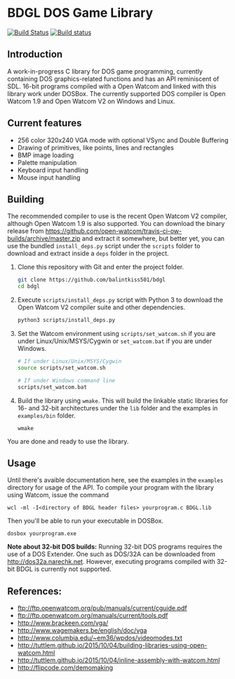 # BDGL DOS Game Library

[![Build Status](https://travis-ci.org/balintkiss501/BDGL.svg?branch=master)](https://travis-ci.org/balintkiss501/BDGL)
[![Build status](https://ci.appveyor.com/api/projects/status/coi6pp6gmaaq6ctj/branch/master?svg=true)](https://ci.appveyor.com/project/balintkiss501/bdgl)

## Introduction

A work-in-progress C library for DOS game programming, currently containing DOS
graphics-related functions and has an API reminiscent of SDL. 16-bit programs
compiled with a Open Watcom and linked with this library work under DOSBox.
The currently supported DOS compiler is Open Watcom 1.9 and
Open Watcom V2 on Windows and Linux.

## Current features

* 256 color 320x240 VGA mode with optional VSync and Double Buffering
* Drawing of primitives, like points, lines and rectangles
* BMP image loading
* Palette manipulation
* Keyboard input handling
* Mouse input handling

## Building

The recommended compiler to use is the recent Open Watcom V2 compiler, although
Open Watcom 1.9 is also supported. You can download the binary release
from https://github.com/open-watcom/travis-ci-ow-builds/archive/master.zip
and extract it somewhere, but better yet, you can use the bundled
`install_deps.py` script under the `scripts` folder to download and extract
inside a `deps` folder in the project.

1. Clone this repository with Git and enter the project folder.

   ```bash
   git clone https://github.com/balintkiss501/bdgl
   cd bdgl
   ```

2. Execute `scripts/install_deps.py` script with Python 3 to download the
   Open Watcom V2 compiler suite and other dependencies.

   ```bash
   python3 scripts/install_deps.py
   ```

3. Set the Watcom environment using `scripts/set_watcom.sh` if you are under
   Linux/Unix/MSYS/Cygwin or `set_watcom.bat` if you are under Windows.

   ```bash
   # If under Linux/Unix/MSYS/Cygwin
   source scripts/set_watcom.sh
   ```

   ```bash
   # If under Windows command line
   scripts/set_watcom.bat
   ```

4. Build the library using `wmake`. This will build the linkable static
   libraries for 16- and 32-bit architectures under the `lib` folder and the
   examples in `examples/bin` folder.

   ```
   wmake
   ```

You are done and ready to use the library.

## Usage

Until there's avaible documentation here, see the examples in the `examples`
directory for usage of the API. To compile your program with the library
using Watcom, issue the command

```
wcl -ml -I<directory of BDGL header files> yourprogram.c BDGL.lib
```

Then you'll be able to run your executable in DOSBox.

```
dosbox yourprogram.exe
```

**Note about 32-bit DOS builds:** Running 32-bit DOS programs requires the use of
a DOS Extender. One such as DOS/32A can be downloaded from
http://dos32a.narechk.net. However, executing programs compiled with 32-bit
BDGL is currently not supported.

## References:

* ftp://ftp.openwatcom.org/pub/manuals/current/cguide.pdf
* ftp://ftp.openwatcom.org/manuals/current/tools.pdf
* http://www.brackeen.com/vga/
* http://www.wagemakers.be/english/doc/vga
* http://www.columbia.edu/~em36/wpdos/videomodes.txt
* http://tuttlem.github.io/2015/10/04/building-libraries-using-open-watcom.html
* http://tuttlem.github.io/2015/10/04/inline-assembly-with-watcom.html
* http://flipcode.com/demomaking
